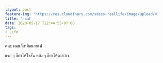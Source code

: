 ```yaml
---
layout: post
feature-img: "https://res.cloudinary.com/sdees-reallife/image/upload/v1555658919/sample_feature_img.png"
title: 'กาแฟ'
date: 2020-05-17 T22:44:55+07:00
tags:
- Life
---
```

คนบางคนก็เหมือนกาแฟ

<i class="fa fa-child" style="color:plum"></i>

แรก ๆ ก็ทำให้ใจสั่น หลัง ๆ ก็ทำให้ตาสว่าง
